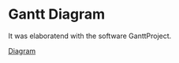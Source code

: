 # Gantt Diagram

It was elaboratend with the software GanttProject.

[Diagram](https://alumnosuady-my.sharepoint.com/:u:/g/personal/a23216393_alumnos_uady_mx/EWl5s-uD9AxJrzgFJHV-z44BX-A6BjIVFeT5j9XTMHSK1g?e=6FChCn)
